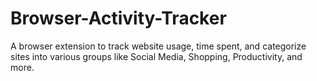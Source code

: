 # Browser-Activity-Tracker
A browser extension to track website usage, time spent, and categorize sites into various groups like Social Media, Shopping, Productivity, and more.
